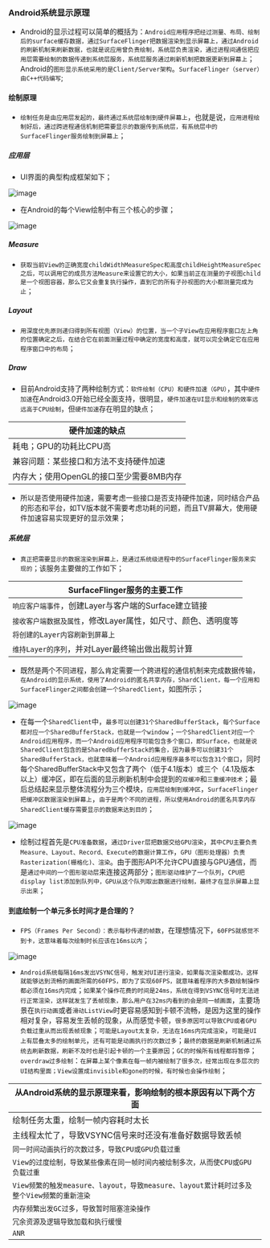 ### Android系统显示原理

+ Android的显示过程可以简单的概括为：`Android应用程序把经过测量、布局、绘制后的surface缓存数据，通过SurfaceFlinger把数据渲染到显示屏幕上，通过Android的刷新机制来刷新数据，也就是说应用曾负责绘制，系统层负责渲染，通过进程间通信把应用层需要绘制的数据传递到系统层服务，系统层服务通过刷新机制把数据更新到屏幕上`；Android的`图形显示系统采用的是Client/Server架构`。`SurfaceFlinger（server）由C++代码编写`;

#### 绘制原理

+ `绘制任务是由应用层发起的，最终通过系统层绘制到硬件屏幕上`，也就是说，`应用进程绘制好后，通过跨进程通信机制把需要显示的数据传到系统层，有系统层中的SurfaceFlinger服务绘制到屏幕上`；

##### 应用层

+ UI界面的典型构成框架如下；

![image](https://github.com/ningbaoqi/PerformanceOptimization/blob/master/gif/pic-2.jpg)

+ 在Android的每个View绘制中有三个核心的步骤；

![image](https://github.com/ningbaoqi/PerformanceOptimization/blob/master/gif/pic-3.jpg)

##### Measure
+ `获取当前View的正确宽度childWidthMeasureSpec和高度childHeightMeasureSpec之后，可以调用它的成员方法Measure来设置它的大小，如果当前正在测量的子视图child是一个视图容器，那么它又会重复执行操作，直到它的所有子孙视图的大小都测量完成为止`；
##### Layout
+ `用深度优先原则递归得到所有视图（View）的位置，当一个子View在应用程序窗口左上角的位置确定之后，在结合它在前面测量过程中确定的宽度和高度，就可以完全确定它在应用程序窗口中的布局`；
##### Draw
+ 目前Android支持了两种绘制方式：`软件绘制（CPU）和硬件加速（GPU）`，其中`硬件加速`在Android3.0开始已经全面支持，很明显，`硬件加速在UI显示和绘制的效率远远高于CPU绘制`，但`硬件加速`存在明显的缺点；

|硬件加速的缺点|
|------|
|耗电；GPU的功耗比CPU高|
|兼容问题：某些接口和方法不支持硬件加速|
|内存大；使用OpenGL的接口至少需要8MB内存|

+ 所以是否使用硬件加速，需要考虑一些接口是否支持硬件加速，同时结合产品的形态和平台，如TV版本就不需要考虑功耗的问题，而且TV屏幕大，使用硬件加速容易实现更好的显示效果；


##### 系统层
+ `真正把需要显示的数据渲染到屏幕上，是通过系统级进程中的SurfaceFlinger服务来实现的`；该服务主要做的工作如下；

|SurfaceFlinger服务的主要工作|
|------|
|`响应客户端事件`，创建Layer与客户端的Surface建立链接|
|`接收客户端数据及属性`，修改Layer属性，如尺寸、颜色、透明度等|
|`将创建的Layer内容刷新到屏幕上`|
|`维持Layer的序列`，并对Layer最终输出做出裁剪计算|

+ 既然是两个不同进程，那么肯定需要一个跨进程的通信机制来完成数据传输，`在Android的显示系统，使用了Android的匿名共享内存，ShardClient，每一个应用和SurfaceFlinger之间都会创建一个SharedClient`，如图所示；

![image](https://github.com/ningbaoqi/PerformanceOptimization/blob/master/gif/pic-4.jpg)

+ 在每一个`SharedClient`中，`最多可以创建31个SharedBufferStack`，`每个Surface都对应一个SharedBufferStack，也就是一个window`；`一个SharedClient对应一个Android应用程序，而一个Android应用程序可能包含多个窗口，即Surface，也就是说SharedClient包含的是SharedBufferStack的集合，因为最多可以创建31个SharedBufferStack，也就意味着一个Android应用程序最多可以包含31个窗口`，同时每个SharedBufferStack中又包含了两个（低于4.1版本）或三个（4.1及版本以上）缓冲区，即在后面的显示刷新机制中会提到的`双缓冲`和`三重缓冲技术`；最后总结起来显示整体流程分为三个模块，`应用层绘制到缓冲区`，`SurfaceFlinger把缓冲区数据渲染到屏幕上`，`由于是两个不同的进程，所以使用Android的匿名共享内存SharedClient缓存需要显示的数据来达到目的`；

![image](https://github.com/ningbaoqi/PerformanceOptimization/blob/master/gif/pic-5.jpg)

+ 绘制过程首先是`CPU准备数据`，`通过Driver层把数据交给GPU渲染`，`其中CPU主要负责Measure、Layout、Record、Execute的数据计算工作`，`GPU（图形处理器）负责Rasterization(栅格化)、渲染`。由于图形API不允许CPU直接与GPU通信，而是`通过中间的一个图形驱动层`来连接这两部分；`图形驱动维护了一个队列`，`CPU把display list添加到队列中，GPU从这个队列取出数据进行绘制，最终才在显示屏幕上显示出来`；

#### 到底绘制一个单元多长时间才是合理的？
+ `FPS（Frames Per Second）：表示每秒传递的帧数`，在理想情况下，`60FPS就感觉不到卡，这意味着每次绘制时长应该在16ms以内`；

![image](https://github.com/ningbaoqi/PerformanceOptimization/blob/master/gif/pic-6.jpg)

+ `Android系统每隔16ms发出VSYNC信号，触发对UI进行渲染，如果每次渲染都成功，这样就能够达到流畅的画面所需的60FPS，即为了实现60FPS，就意味着程序的大多数绘制操作都必须在16ms内完成`；`如果某个操作花费的时间是24ms，系统在得到VSYNC信号时无法进行正常渲染，这样就发生了丢帧现象，那么用户在32ms内看到的会是同一帧画面`，主要场景在`执行动画`或者`滑动ListView`时更容易感知到卡顿不流畅，是因为这里的操作相对复杂，容易发生丢帧的现象，从而感觉卡顿，`很多原因可以导致CPU或者GPU负载过重从而出现丢帧现象`；`可能是Layout太复杂，无法在16ms内完成渲染`，`可能是UI上有层叠太多的绘制单元`，`还有可能是动画执行的次数过多`；`最终的数据是刷新机制通过系统去刷新数据，刷新不及时也是引起卡顿的一个主要原因`；`GC的时候所有线程都将暂停`；`overdraw过多绘制`：`在屏幕上某个像素在每一帧内被绘制了很多次，经常出现在多层次的UI结构里面；View设置成invisible和gone的时候，有时候也会操作绘制`；

|从Android系统的显示原理来看，影响绘制的根本原因有以下两个方面|
|------|
|绘制任务太重，绘制一帧内容耗时太长|
|主线程太忙了，导致VSYNC信号来时还没有准备好数据导致丢帧|
|`同一时间动画执行的次数过多，导致CPU或GPU负载过重`|
|`View的过度绘制，导致某些像素在同一帧时间内被绘制多次，从而使CPU或GPU负载过重`|
|`View频繁的触发measure、layout，导致measure、layout累计耗时过多及整个View频繁的重新渲染`|
|`内存频繁出发GC过多，导致暂时阻塞渲染操作`|
|`冗余资源及逻辑导致加载和执行缓慢`|
|`ANR`|

